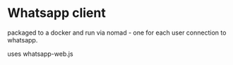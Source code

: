 # Whatsapp client

packaged to a docker and run via nomad - one for each user connection to whatsapp.

uses whatsapp-web.js